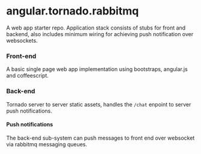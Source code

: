 angular.tornado.rabbitmq
========================

A web app starter repo. Application stack consists of stubs for front and backend, also includes minimum wiring for achieving push notification over websockets.

### Front-end
A basic single page web app implementation using bootstraps, angular.js and coffeescript.

### Back-end
Tornado server to server static assets, handles the `/chat` enpoint to server push notifications.

#### Push notifications
The back-end sub-system can push messages to front end over websocket via rabbitmq messaging queues.